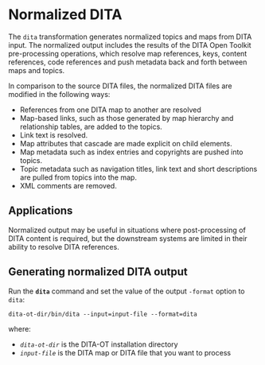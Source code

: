 # Normalized DITA

The `dita` transformation generates normalized topics and maps from DITA input. The normalized output includes the results of the DITA Open Toolkit pre-processing operations, which resolve map references, keys, content references, code references and push metadata back and forth between maps and topics.

In comparison to the source DITA files, the normalized DITA files are modified in the following ways:

* References from one DITA map to another are resolved
* Map-based links, such as those generated by map hierarchy and relationship tables, are added to the topics.
* Link text is resolved.
* Map attributes that cascade are made explicit on child elements.
* Map metadata such as index entries and copyrights are pushed into topics.
* Topic metadata such as navigation titles, link text and short descriptions are pulled from topics into the map.
* XML comments are removed.

## Applications

Normalized output may be useful in situations where post-processing of DITA content is required, but the downstream systems are limited in their ability to resolve DITA references.

## Generating normalized DITA output

Run the **`dita`** command and set the value of the output `-format` option to `dita`:

    dita-ot-dir/bin/dita --input=input-file --format=dita

where:

* _`dita-ot-dir`_ is the DITA-OT installation directory
* _`input-file`_ is the DITA map or DITA file that you want to process

